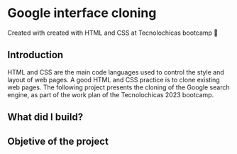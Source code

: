 # Google interface cloning
Created with created with HTML and CSS at Tecnolochicas bootcamp 💜

## Introduction 
HTML and CSS are the main code languages ​​used to control the style and layout of web pages. A good HTML and CSS practice is to clone existing web pages. The following project presents the cloning of the Google search engine, as part of the work plan of the Tecnolochicas 2023 bootcamp.

## What did I build?

## Objetive of the project
